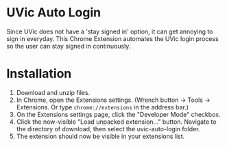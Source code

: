# UVic Auto Login
Since UVic does not have a 'stay signed in' option, it can get annoying to sign in everyday. This Chrome Extension automates the UVic login process so the user can stay signed in continuously.

# Installation

1. Download and unzip files.
2. In Chrome, open the Extensions settings. (Wrench button -> Tools -> Extensions. Or type `chrome://extensions` in the address bar.)
3. On the Extensions settings page, click the "Developer Mode" checkbox.
4. Click the now-visible "Load unpacked extension…" button. Navigate to the directory of download, then select the uvic-auto-login folder.
5. The extension should now be visible in your extensions list.

